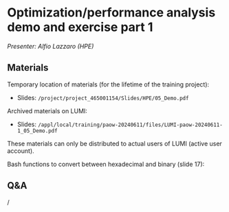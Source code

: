 # Optimization/performance analysis demo and exercise part 1

*Presenter: Alfio Lazzaro (HPE)*

## Materials

Temporary location of materials (for the lifetime of the training project):

-   Slides: `/project/project_465001154/Slides/HPE/05_Demo.pdf`

Archived materials on LUMI:

-   Slides: `/appl/local/training/paow-20240611/files/LUMI-paow-20240611-1_05_Demo.pdf`

<!--
-   Recording: `/appl/local/training/paow-20240611/recordings/1_05_PerformanceAnalysisAtWork_1.mp4`
-->

These materials can only be distributed to actual users of LUMI (active user account).

Bash functions to convert between hexadecimal and binary (slide 17):


## Q&A

/
